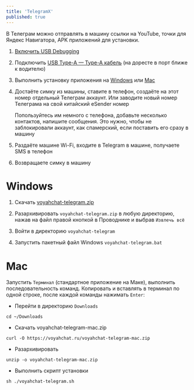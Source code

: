 ```yaml
---
title: 'TelegramX'
published: true
---
```


В Телеграм можно отправлять в машину ссылки на YouTube, точки для Яндекс Навигатора, APK приложений для установки.

1. [Включить USB Debugging](usb-debugging.md)

2. Подключить [USB Type-A — Type-A кабель](cable.md) (на доресте в порт ближе к водителю)

3. Выполнить установку приложения на [Windows](#windows) или [Mac](#mac)

4. Достаёте симку из машины, ставите в телефон, создаёте на этот номер отдельный Телеграм аккаунт. Или заводите новый номер Телеграма на свой китайский eSender номер

    Попользуйтесь им немного с телефона, добавьте несколько контактов, напишите сообщения. Это нужно, чтобы не заблокировали аккаунт, как спамерский, если поставить его сразу в машину

5. Раздаёте машине Wi-Fi, входите в Telegram в машине, получаете SMS в телефон

6. Возвращаете симку в машину

# Windows

1. Скачать [voyahchat-telegram.zip](https://voyahchat.ru/voyahchat-telegram.zip)

2. Разархивировать `voyahchat-telegram.zip` в любую директорию, нажав на файл правой кнопкой в Проводнике и выбрав `Извлечь всё`

3. Войти в директорию `voyahchat-telegram`

4. Запустить пакетный файл Windows `voyahchat-telegram.bat`

# Mac

Запустить `Терминал` (стандартное приложение на Маке), выполнить последовательность команд. Копировать и вставлять в терминал по одной строке, после каждой команды нажимать `Enter`:
  * Перейти в директорию `Downloads`
```
cd ~/Downloads
```
  * Скачать voyahchat-telegram-mac.zip
```
curl -O https://voyahchat.ru/voyahchat-telegram-mac.zip
 ```
  * Разархивировать
```
unzip -o voyahchat-telegram-mac.zip
```
  * Выполнить скрипт установки
```
sh ./voyahchat-telegram.sh
```

